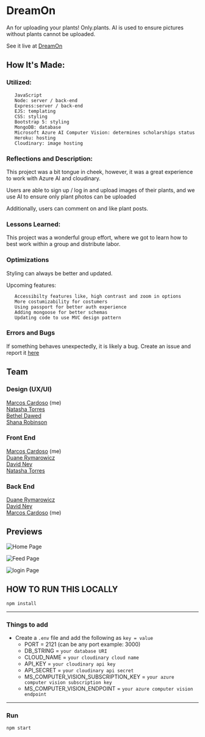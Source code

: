# DreamOn

<p> An for uploading your plants! Only.plants. AI is used to ensure pictures without plants cannot be uploaded.</p>
<p> See it live at <a href="https://onlyferns.herokuapp.com">DreamOn</a> </p>

## How It's Made:

### Utilized: 
     
       JavaScript
       Node: server / back-end
       Express:server / back-end
       EJS: templating
       CSS: styling
       Bootstrap 5: styling
       MongoDB: database
       Microsoft Azure AI Computer Vision: determines scholarships status 
       Heroku: hosting
       Cloudinary: image hosting 
    
    
### Reflections and Description: 
<p>This project was a bit tongue in cheek, however, it was a great experience to work with Azure AI and cloudinary.</p> 
<p>Users are able to sign up / log in and upload images of their plants, and we use AI to ensure only plant photos can be uploaded<p/>
<p>Additionally, users can comment on and like plant posts.<p/>


### Lessons Learned:
<p>This project was a wonderful group effort, where we got to learn how to best work within a group and distribute labor.</p>

### Optimizations
<p>Styling can always be better and updated.</p>
<p>Upcoming features: </p>
    
       Accessibilty features like, high contrast and zoom in options
       More costumizability for costumers
       Using passport for better auth experience  
       Adding mongoose for better schemas 
       Updating code to use MVC design pattern  
  

### Errors and Bugs 
<p>If something behaves unexpectedly, it is likely a bug. Create an issue and report it <a href="https://github.com/MagicMarcos/only-ferns/issues">here</a>  </p>

## Team 
### Design (UX/UI)
   <a href="https://github.com/MagicMarcos">Marcos Cardoso</a> (me) </br>
   <a href="https://github.com/natashatorres">Natasha Torres</a> </br>
   <a href="https://github.com/betheld">Bethel Dawed</a> </br>
   <a href="https://github.com/sharob94">Shana Robinson</a>
### Front End 
   <a href="https://github.com/MagicMarcos">Marcos Cardoso</a> (me) </br>
   <a href="https://github.com/Enrique2656">Duane Rymarowicz</a> </br>
   <a href="https://github.com/NDNey">David Ney</a> </br>
   <a href="https://github.com/natashatorres">Natasha Torres</a>
### Back End
   <a href="https://github.com/Enrique2656">Duane Rymarowicz</a> </br>
   <a href="https://github.com/NDNey">David Ney</a> </br>
   <a href="https://github.com/MagicMarcos">Marcos Cardoso</a> (me)
     
## Previews
![Home Page](https://res.cloudinary.com/codechella/image/upload/v1639340730/of-home_div2g3.png)

![Feed Page](https://res.cloudinary.com/codechella/image/upload/v1639340735/only-ferns-feed_z62vfh.png)

![login Page](https://res.cloudinary.com/codechella/image/upload/v1639340724/of-login_j2zdrl.png)


## HOW TO RUN THIS LOCALLY

`npm install`

---

### Things to add

- Create a `.env` file and add the following as `key = value`
  - PORT = 2121 (can be any port example: 3000)
  - DB_STRING = `your database URI`
  - CLOUD_NAME = `your cloudinary cloud name`
  - API_KEY = `your cloudinary api key`
  - API_SECRET = `your cloudinary api secret`
  - MS_COMPUTER_VISION_SUBSCRIPTION_KEY = `your azure computer vision subscription key`
  - MS_COMPUTER_VISION_ENDPOINT = `your azure computer vision endpoint`

---

### Run

`npm start`
